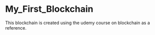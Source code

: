 # My_First_Blockchain
This blockchain is created using the udemy course on blockchain as a reference.
